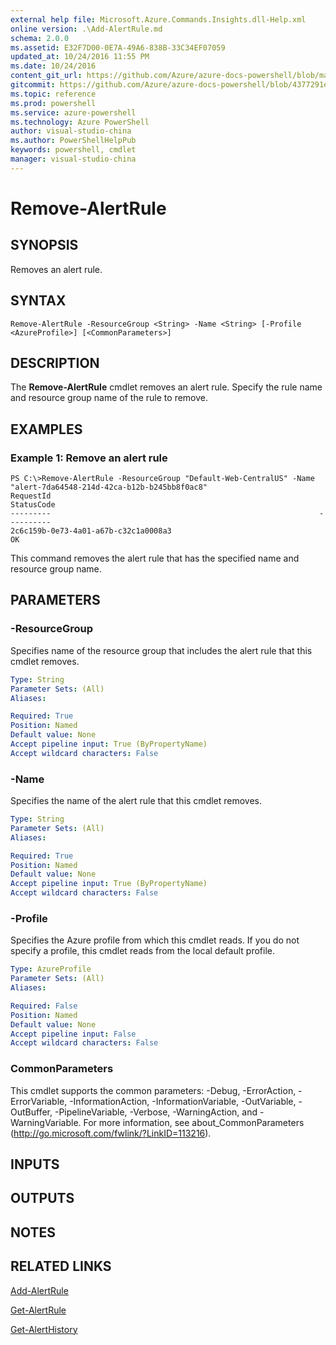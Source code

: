 ```yaml
---
external help file: Microsoft.Azure.Commands.Insights.dll-Help.xml
online version: .\Add-AlertRule.md
schema: 2.0.0
ms.assetid: E32F7D00-0E7A-49A6-838B-33C34EF07059
updated_at: 10/24/2016 11:55 PM
ms.date: 10/24/2016
content_git_url: https://github.com/Azure/azure-docs-powershell/blob/master/azureps-cmdlets-docs/ResourceManager/AzureRM.Insights/v0.9.8/Remove-AlertRule.md
gitcommit: https://github.com/Azure/azure-docs-powershell/blob/4377291ee360e58e2c1c5d644155daf6a0279055/azureps-cmdlets-docs/ResourceManager/AzureRM.Insights/v0.9.8/Remove-AlertRule.md
ms.topic: reference
ms.prod: powershell
ms.service: azure-powershell
ms.technology: Azure PowerShell
author: visual-studio-china
ms.author: PowerShellHelpPub
keywords: powershell, cmdlet
manager: visual-studio-china
---
```


# Remove-AlertRule

## SYNOPSIS
Removes an alert rule.

## SYNTAX

```
Remove-AlertRule -ResourceGroup <String> -Name <String> [-Profile <AzureProfile>] [<CommonParameters>]
```

## DESCRIPTION
The **Remove-AlertRule** cmdlet removes an alert rule.
Specify the rule name and resource group name of the rule to remove.

## EXAMPLES

### Example 1: Remove an alert rule
```
PS C:\>Remove-AlertRule -ResourceGroup "Default-Web-CentralUS" -Name "alert-7da64548-214d-42ca-b12b-b245bb8f0ac8"
RequestId                                                            StatusCode
---------                                                            ----------
2c6c159b-0e73-4a01-a67b-c32c1a0008a3                                         OK
```

This command removes the alert rule that has the specified name and resource group name.

## PARAMETERS

### -ResourceGroup
Specifies name of the resource group that includes the alert rule that this cmdlet removes.

```yaml
Type: String
Parameter Sets: (All)
Aliases: 

Required: True
Position: Named
Default value: None
Accept pipeline input: True (ByPropertyName)
Accept wildcard characters: False
```

### -Name
Specifies the name of the alert rule that this cmdlet removes.

```yaml
Type: String
Parameter Sets: (All)
Aliases: 

Required: True
Position: Named
Default value: None
Accept pipeline input: True (ByPropertyName)
Accept wildcard characters: False
```

### -Profile
Specifies the Azure profile from which this cmdlet reads.
If you do not specify a profile, this cmdlet reads from the local default profile.

```yaml
Type: AzureProfile
Parameter Sets: (All)
Aliases: 

Required: False
Position: Named
Default value: None
Accept pipeline input: False
Accept wildcard characters: False
```

### CommonParameters
This cmdlet supports the common parameters: -Debug, -ErrorAction, -ErrorVariable, -InformationAction, -InformationVariable, -OutVariable, -OutBuffer, -PipelineVariable, -Verbose, -WarningAction, and -WarningVariable. For more information, see about_CommonParameters (http://go.microsoft.com/fwlink/?LinkID=113216).

## INPUTS

## OUTPUTS

## NOTES

## RELATED LINKS

[Add-AlertRule](./Add-AlertRule.md)

[Get-AlertRule](./Get-AlertRule.md)

[Get-AlertHistory](./Get-AlertHistory.md)


